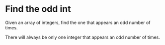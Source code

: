 # Find the odd int

Given an array of integers, find the one that appears an odd number of times.

There will always be only one integer that appears an odd number of times.
